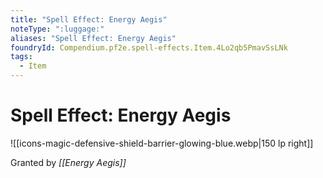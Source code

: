 ```yaml
---
title: "Spell Effect: Energy Aegis"
noteType: ":luggage:"
aliases: "Spell Effect: Energy Aegis"
foundryId: Compendium.pf2e.spell-effects.Item.4Lo2qb5PmavSsLNk
tags:
  - Item
---
```


# Spell Effect: Energy Aegis
![[icons-magic-defensive-shield-barrier-glowing-blue.webp|150 lp right]]

Granted by _[[Energy Aegis]]_
